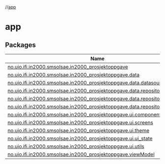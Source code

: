 //[app](index.md)

# app

## Packages

| Name |
|---|
| [no.uio.ifi.in2000.smsolsae.in2000_prosjektoppgave](app/no.uio.ifi.in2000.smsolsae.in2000_prosjektoppgave/index.md) |
| [no.uio.ifi.in2000.smsolsae.in2000_prosjektoppgave.data](app/no.uio.ifi.in2000.smsolsae.in2000_prosjektoppgave.data/index.md) |
| [no.uio.ifi.in2000.smsolsae.in2000_prosjektoppgave.data.datasource](app/no.uio.ifi.in2000.smsolsae.in2000_prosjektoppgave.data.datasource/index.md) |
| [no.uio.ifi.in2000.smsolsae.in2000_prosjektoppgave.data.repository.mapbox](app/no.uio.ifi.in2000.smsolsae.in2000_prosjektoppgave.data.repository.mapbox/index.md) |
| [no.uio.ifi.in2000.smsolsae.in2000_prosjektoppgave.data.repository.metalerts](app/no.uio.ifi.in2000.smsolsae.in2000_prosjektoppgave.data.repository.metalerts/index.md) |
| [no.uio.ifi.in2000.smsolsae.in2000_prosjektoppgave.data.repository.weather](app/no.uio.ifi.in2000.smsolsae.in2000_prosjektoppgave.data.repository.weather/index.md) |
| [no.uio.ifi.in2000.smsolsae.in2000_prosjektoppgave.ui.components](app/no.uio.ifi.in2000.smsolsae.in2000_prosjektoppgave.ui.components/index.md) |
| [no.uio.ifi.in2000.smsolsae.in2000_prosjektoppgave.ui.screens](app/no.uio.ifi.in2000.smsolsae.in2000_prosjektoppgave.ui.screens/index.md) |
| [no.uio.ifi.in2000.smsolsae.in2000_prosjektoppgave.ui.theme](app/no.uio.ifi.in2000.smsolsae.in2000_prosjektoppgave.ui.theme/index.md) |
| [no.uio.ifi.in2000.smsolsae.in2000_prosjektoppgave.ui.ui_state](app/no.uio.ifi.in2000.smsolsae.in2000_prosjektoppgave.ui.ui_state/index.md) |
| [no.uio.ifi.in2000.smsolsae.in2000_prosjektoppgave.ui.utils](app/no.uio.ifi.in2000.smsolsae.in2000_prosjektoppgave.ui.utils/index.md) |
| [no.uio.ifi.in2000.smsolsae.in2000_prosjektoppgave.viewModel](app/no.uio.ifi.in2000.smsolsae.in2000_prosjektoppgave.viewModel/index.md) |
